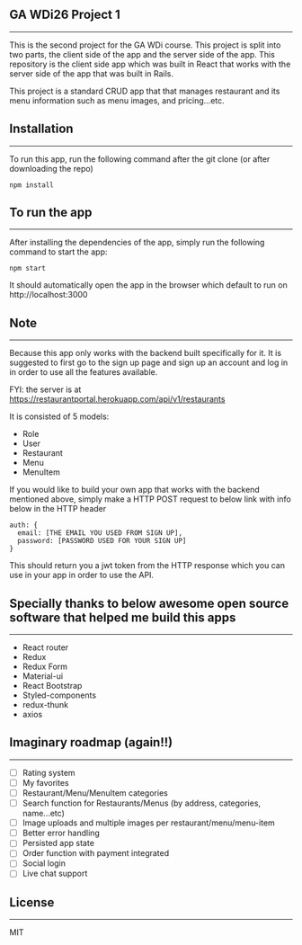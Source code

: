 ## GA WDi26 Project 1
---
This is the second project for the GA WDi course. This project is split into two parts, the client side of the app and the server side of the app. This repository is the client side app which was built in React that works with the server side of the app that was built in Rails.

This project is a standard CRUD app that that manages restaurant and its menu information such as menu images, and pricing...etc.

## Installation
---
To run this app, run the following command after the git clone (or after downloading the repo)

```
npm install
```

## To run the app
---
After installing the dependencies of the app, simply run the following command to start the app:

```
npm start
```
It should automatically open the app in the browser which default to run on http://localhost:3000


## Note
---
Because this app only works with the backend built specifically for it. It is suggested to first go to the sign up page and sign up an account and log in in order to use all the features available.

FYI: the server is at https://restaurantportal.herokuapp.com/api/v1/restaurants

It is consisted of 5 models:
- Role
- User
- Restaurant
- Menu
- MenuItem

If you would like to build your own app that works with the backend mentioned above, simply make a HTTP POST request to below link with info below in the HTTP header
```
auth: {
  email: [THE EMAIL YOU USED FROM SIGN UP],
  password: [PASSWORD USED FOR YOUR SIGN UP]
}
```

This should return you a jwt token from the HTTP response which you can use in your app in order to use the API.

## Specially thanks to below awesome open source software that helped me build this apps
---
- React router
- Redux
- Redux Form
- Material-ui
- React Bootstrap
- Styled-components
- redux-thunk
- axios

## Imaginary roadmap (again!!)
---
- [ ] Rating system
- [ ] My favorites
- [ ] Restaurant/Menu/MenuItem categories
- [ ] Search function for Restaurants/Menus (by address, categories, name...etc)
- [ ] Image uploads and multiple images per restaurant/menu/menu-item
- [ ] Better error handling
- [ ] Persisted app state
- [ ] Order function with payment integrated
- [ ] Social login
- [ ] Live chat support

## License
---
MIT

